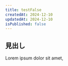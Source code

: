 ```yaml
---
title: testFalse
createdAt: 2024-12-10
updatedAt: 2024-12-10
isPublished: false
---
```

## 見出し
Lorem ipsum dolor sit amet,